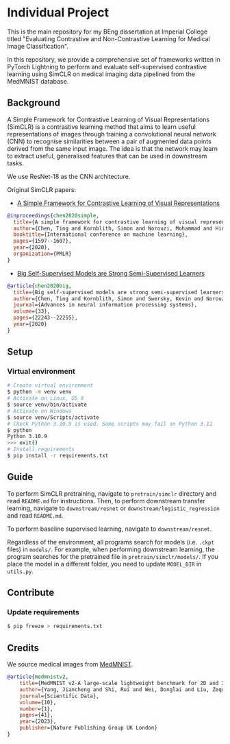 # Individual Project

This is the main repository for my BEng dissertation at Imperial College titled
"Evaluating Contrastive and Non-Contrastive Learning for Medical Image
Classification".

In this repository, we provide a comprehensive set of frameworks written in
PyTorch Lightning to perform and evaluate self-supervised contrastive learning
using SimCLR on medical imaging data pipelined from the MedMNIST database.

## Background

A Simple Framework for Contrastive Learning of Visual Representations (SimCLR)
is a contrastive learning method that aims to learn useful representations of
images through training a convolutional neural network (CNN) to recognise
similarities between a pair of augmented data points derived from the same input
image. The idea is that the network may learn to extract useful, generalised
features that can be used in downstream tasks.

We use ResNet-18 as the CNN architecture.

Original SimCLR papers:
- [A Simple Framework for Contrastive Learning of Visual Representations][1]
```bibtex
@inproceedings{chen2020simple,
  title={A simple framework for contrastive learning of visual representations},
  author={Chen, Ting and Kornblith, Simon and Norouzi, Mohammad and Hinton, Geoffrey},
  booktitle={International conference on machine learning},
  pages={1597--1607},
  year={2020},
  organization={PMLR}
}
```
- [Big Self-Supervised Models are Strong Semi-Supervised Learners][2]
```bibtex
@article{chen2020big,
  title={Big self-supervised models are strong semi-supervised learners},
  author={Chen, Ting and Kornblith, Simon and Swersky, Kevin and Norouzi, Mohammad and Hinton, Geoffrey E},
  journal={Advances in neural information processing systems},
  volume={33},
  pages={22243--22255},
  year={2020}
}
```

[1]: https://arxiv.org/pdf/2002.05709.pdf
[2]: https://arxiv.org/pdf/2006.10029.pdf

## Setup

### Virtual environment

```bash
# Create virtual environment
$ python -m venv venv
# Activate on Linux, OS X
$ source venv/bin/activate
# Activate on Windows
$ source venv/Scripts/activate
# Check Python 3.10.9 is used. Some scripts may fail on Python 3.11
$ python
Python 3.10.9
>>> exit()
# Install requirements
$ pip install -r requirements.txt
```

## Guide

To perform SimCLR pretraining, navigate to `pretrain/simclr` directory and read
`README.md` for instructions. Then, to perform downstream transfer learning,
navigate to `downstream/resnet` or `downstream/logistic_regression` and read
`README.md`.

To perform baseline supervised learning, navigate to `downstream/resnet`.

Regardless of the environment, all programs search for models (i.e. `.ckpt`
files) in `models/`. For example, when performing downstream learning, the
program searches for the pretrained file in `pretrain/simclr/models/`. If you
place the model in a different folder, you need to update `MODEL_DIR` in
`utils.py`.

## Contribute

### Update requirements

```bash
$ pip freeze > requirements.txt
```

## Credits

We source medical images from [MedMNIST](https://medmnist.com/).

```bibtex
@article{medmnistv2,
    title={MedMNIST v2-A large-scale lightweight benchmark for 2D and 3D biomedical image classification},
    author={Yang, Jiancheng and Shi, Rui and Wei, Donglai and Liu, Zequan and Zhao, Lin and Ke, Bilian and Pfister, Hanspeter and Ni, Bingbing},
    journal={Scientific Data},
    volume={10},
    number={1},
    pages={41},
    year={2023},
    publisher={Nature Publishing Group UK London}
}
```
